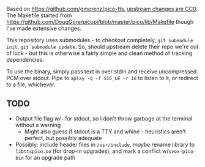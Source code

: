 Based on https://github.com/gmorenz/pico-tts, [upstream changes are CC0](https://github.com/gmorenz/pico-tts/issues/1). The Makefile started from https://github.com/DougGore/picopi/blob/master/pico/lib/Makefile though I've made extensive changes.

This repository uses submodules - to checkout completely, `git submodule init`, `git submodule update`. So, should upstream delete their repo we're out of luck - but this is otherwise a fairly simple and clean method of tracking dependencies.

To use the binary, simply pass text in over stdin and receive uncompressed PCM over stdout. Pipe to `aplay -q -f S16_LE -r 16` to listen to it, or redirect to a file, whichever.

## TODO

* Output file flag w/`-` for stdout, so I don't throw garbage at the terminal without a warning
    * Might also guess if stdout is a TTY and whine - heuristics aren't perfect, but possibly adequate
* Possibly: include header files in `/usr/include`, _maybe_ rename library to `libttspico.so` (for drop-in upgrades), and mark a conflict w/`svox-pico-bin` for an upgrade path
